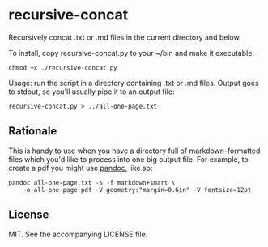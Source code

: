 # recursive-concat

Recursively concat .txt or .md files in the current directory and below.

To install, copy recursive-concat.py to your ~/bin and make it executable:

    chmod +x ./recursive-concat.py

Usage: run the script in a directory containing .txt or .md files. Output
goes to stdout, so you'll usually pipe it to an output file:

    recursive-concat.py > ../all-one-page.txt


## Rationale

This is handy to use when you have a directory full of markdown-formatted
files which you'd like to process into one big output file. For example, to
create a pdf you might use [pandoc](https://pandoc.org/), like so:

    pandoc all-one-page.txt -s -f markdown+smart \
        -o all-one-page.pdf -V geometry:"margin=0.6in" -V fontsize=12pt


## License

MIT. See the accompanying LICENSE file.

